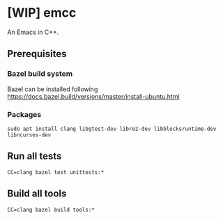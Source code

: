 # [WIP] emcc
An Emacs in C++.

## Prerequisites
### Bazel build system
Bazel can be installed following https://docs.bazel.build/versions/master/install-ubuntu.html

### Packages
```
sudo apt install clang libgtest-dev libre2-dev libblocksruntime-dev libncurses-dev
```

## Run all tests
```
CC=clang bazel test unittests:*
```

## Build all tools
```
CC=clang bazel build tools:*
```
